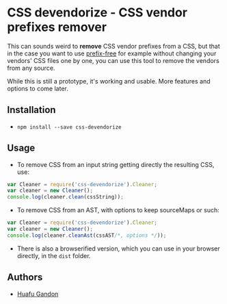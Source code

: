 # CSS devendorize - CSS vendor prefixes remover

This can sounds weird to **remove** CSS vendor prefixes from a CSS, but that in the case you want to use [prefix-free](http://leaverou.github.io/prefixfree/) for example without changing your vendors' CSS files one by one, you can use this tool to remove the vendors from any source.

While this is still a prototype, it's working and usable. More features and options to come later.

## Installation

* `npm install --save css-devendorize`

## Usage

* To remove CSS from an input string getting directly the resulting CSS, use:

```js
var Cleaner = require('css-devendorize').Cleaner;
var cleaner = new Cleaner();
console.log(cleaner.clean(cssString));
```

* To remove CSS from an AST, with options to keep sourceMaps or such:

```js
var Cleaner = require('css-devendorize').Cleaner;
var cleaner = new Cleaner();
console.log(cleaner.cleanAst(cssAST/*, options */));
```

* There is also a browserified version, which you can use in your browser directly, in the `dist` folder.

## Authors

* [Huafu Gandon](https://github.com/huafu)
